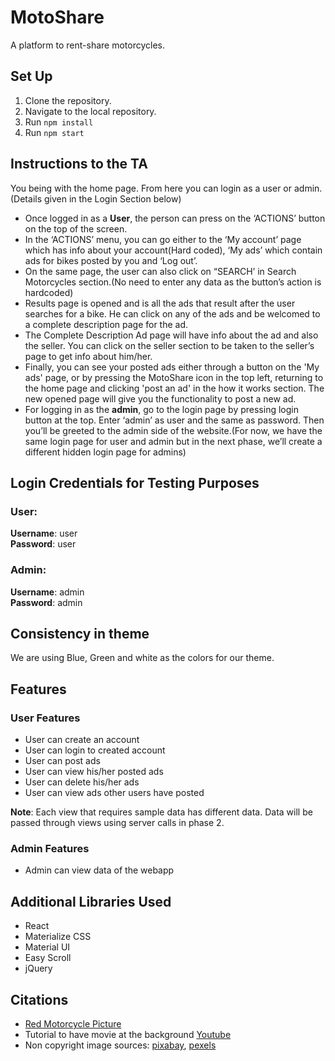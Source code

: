 # MotoShare
A platform to rent-share motorcycles.

## Set Up
1. Clone the repository. 
2. Navigate to the local repository. 
3. Run `npm install`
4. Run `npm start` 

## Instructions to the TA
You being with the home page. From here you can login as a user or admin.(Details given in the Login Section below)

- Once logged in as a <b>User</b>, the person can press on the ‘ACTIONS’ button on the top of the screen.
- In the ‘ACTIONS’ menu, you can go either to the ‘My account’ page which has info about your account(Hard coded), ‘My ads’ which contain ads for bikes posted by you and ‘Log out’.
- On the same page, the user can also click on “SEARCH’ in Search Motorcycles section.(No need to enter any data as the button’s action is hardcoded)
- Results page is opened and is all the ads that result after the user searches for a bike. He can click on any of the ads and be welcomed to a complete description page for the ad.
- The Complete Description Ad page will have info about the ad and also the seller. You can click on the seller section to be taken to the seller’s page to get info about him/her.
- Finally, you can see your posted ads either through a button on the 'My ads' page, or by pressing the MotoShare icon in the top left, returning to the home page and clicking 'post an ad' in the how it works section.
The new opened page will give you the functionality to post a new ad.
- For logging in as the <b>admin</b>, go to the login page by pressing login button at the top. Enter ‘admin’ as user and the same as password. Then you’ll be greeted to the admin side of the website.(For now, we have the same login page for user and admin but in the next phase, we’ll create a different hidden login page for admins)


## Login Credentials for Testing Purposes

### User:
**Username**: user \
**Password**: user

### Admin:
**Username**: admin \
**Password**: admin

## Consistency in theme
 We are using Blue, Green and white as the colors for our theme.

## Features
### User Features
- User can create an account 
- User can login to created account
- User can post ads
- User can view his/her posted ads
- User can delete his/her ads
- User can view ads other users have posted

**Note**: Each view that requires sample data has different data. Data will be passed through views using server calls in phase 2. 

### Admin Features
- Admin can view data of the webapp

## Additional Libraries Used 
- React
- Materialize CSS
- Material UI
- Easy Scroll
- jQuery

## Citations
- [Red Motorcycle Picture](https://thumbor.forbes.com/thumbor/trim/0x360:4501x2892/fit-in/711x399/smart/https://specials-images.forbesimg.com/imageserve/5c0a960ca7ea43705919981f/0x0.jpg)
- Tutorial to have movie at the background [Youtube](https://www.youtube.com/watch?v=I2UBjN5ER4s)
- Non copyright image sources: [pixabay](https://pixabay.com), [pexels](https://www.pexels.com)
